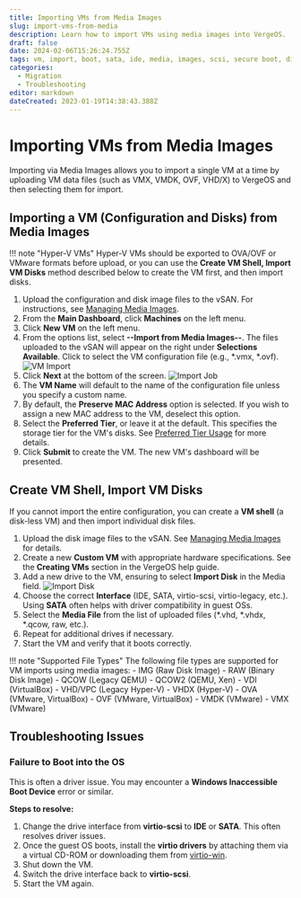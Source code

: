```yaml
---
title: Importing VMs from Media Images
slug: import-vms-from-media
description: Learn how to import VMs using media images into VergeOS.
draft: false
date: 2024-02-06T15:26:24.755Z
tags: vm, import, boot, sata, ide, media, images, scsi, secure boot, disk, media images, not bootable, not booting, troubleshooting, troubleshoot, vm wont boot, wont start, import vm
categories:
  - Migration
  - Troubleshooting
editor: markdown
dateCreated: 2023-01-19T14:38:43.388Z
---
```


# Importing VMs from Media Images

Importing via Media Images allows you to import a single VM at a time by uploading VM data files (such as VMX, VMDK, OVF, VHD/X) to VergeOS and then selecting them for import.

## Importing a VM (Configuration and Disks) from Media Images

!!! note "Hyper-V VMs"
    Hyper-V VMs should be exported to OVA/OVF or VMware formats before upload, or you can use the **Create VM Shell, Import VM Disks** method described below to create the VM first, and then import disks.

1. Upload the configuration and disk image files to the vSAN. For instructions, see [Managing Media Images](/docs/knowledge-base/managing-media-images/).
2. From the **Main Dashboard**, click **Machines** on the left menu.
3. Click **New VM** on the left menu.
4. From the options list, select **--Import from Media Images--**. The files uploaded to the vSAN will appear on the right under **Selections Available**. Click to select the VM configuration file (e.g., \*.vmx, \*.ovf).
   ![VM Import](/docs/public/2023-01-19_12_01_04-2023-01-19_10_35_31-yottadoc___new_virtual_machine.png_%E2%80%8E-_photos.png)
5. Click **Next** at the bottom of the screen.
   ![Import Job](https://verge-io.github.io/docs/public/2023-01-19_11_08_23-yottadoc__import_job.png)
6. The **VM Name** will default to the name of the configuration file unless you specify a custom name.
7. By default, the **Preserve MAC Address** option is selected. If you wish to assign a new MAC address to the VM, deselect this option.
8. Select the **Preferred Tier**, or leave it at the default. This specifies the storage tier for the VM's disks. See [Preferred Tier Usage](/docs/knowledge-base/preferred-tier-usage) for more details.
9. Click **Submit** to create the VM. The new VM's dashboard will be presented.

## Create VM Shell, Import VM Disks

If you cannot import the entire configuration, you can create a **VM shell** (a disk-less VM) and then import individual disk files.

1. Upload the disk image files to the vSAN. See [Managing Media Images](/docs/knowledge-base/managing-media-images) for details.
2. Create a new **Custom VM** with appropriate hardware specifications. See the **Creating VMs** section in the VergeOS help guide.
3. Add a new drive to the VM, ensuring to select **Import Disk** in the Media field.
   ![Import Disk](https://verge-io.github.io/docs/public/2023-01-19_11_20_24-importdiskvm.png)
4. Choose the correct **Interface** (IDE, SATA, virtio-scsi, virtio-legacy, etc.). Using **SATA** often helps with driver compatibility in guest OSs.
5. Select the **Media File** from the list of uploaded files (\*.vhd, \*.vhdx, \*.qcow, raw, etc.).
6. Repeat for additional drives if necessary.
7. Start the VM and verify that it boots correctly.

!!! note "Supported File Types"
    The following file types are supported for VM imports using media images:
    - IMG (Raw Disk Image)
    - RAW (Binary Disk Image)
    - QCOW (Legacy QEMU)
    - QCOW2 (QEMU, Xen)
    - VDI (VirtualBox)
    - VHD/VPC (Legacy Hyper-V)
    - VHDX (Hyper-V)
    - OVA (VMware, VirtualBox)
    - OVF (VMware, VirtualBox)
    - VMDK (VMware)
    - VMX (VMware)

## Troubleshooting Issues

### Failure to Boot into the OS

This is often a driver issue. You may encounter a **Windows Inaccessible Boot Device** error or similar.

**Steps to resolve:**

1. Change the drive interface from **virtio-scsi** to **IDE** or **SATA**. This often resolves driver issues.
2. Once the guest OS boots, install the **virtio drivers** by attaching them via a virtual CD-ROM or downloading them from [virtio-win](https://fedorapeople.org/groups/virt/virtio-win/direct-downloads/stable-virtio/virtio-win.iso).
3. Shut down the VM.
4. Switch the drive interface back to **virtio-scsi**.
5. Start the VM again.
